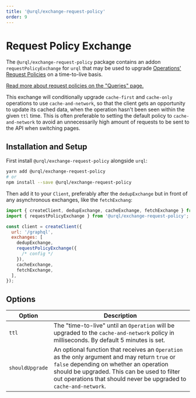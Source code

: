 ```yaml
---
title: '@urql/exchange-request-policy'
order: 9
---
```


# Request Policy Exchange

The `@urql/exchange-request-policy` package contains an addon `requestPolicyExchange` for `urql`
that may be used to upgrade [Operations' Request Policies](./core.md#requestpolicy) on a
time-to-live basis.

[Read more about request policies on the "Queries" page.](../basics/queries.md#request-policies)

This exchange will conditionally upgrade `cache-first` and `cache-only` operations to use
`cache-and-network`, so that the client gets an opportunity to update its cached data, when the
operation hasn't been seen within the given `ttl` time. This is often preferable to setting the
default policy to `cache-and-network` to avoid an unnecessarily high amount of requests to be sent
to the API when switching pages.

## Installation and Setup

First install `@urql/exchange-request-policy` alongside `urql`:

```sh
yarn add @urql/exchange-request-policy
# or
npm install --save @urql/exchange-request-policy
```

Then add it to your `Client`, preferably after the `dedupExchange` but in front of any asynchronous
exchanges, like the `fetchExchang`:

```js
import { createClient, dedupExchange, cacheExchange, fetchExchange } from 'urql';
import { requestPolicyExchange } from '@urql/exchange-request-policy';

const client = createClient({
  url: '/graphql',
  exchanges: [
    dedupExchange,
    requestPolicyExchange({
      /* config */
    }),
    cacheExchange,
    fetchExchange,
  ],
});
```

## Options

| Option          | Description                                                                                                                                                                                                                                                   |
| --------------- | ------------------------------------------------------------------------------------------------------------------------------------------------------------------------------------------------------------------------------------------------------------- |
| `ttl`           | The "time-to-live" until an `Operation` will be upgraded to the `cache-and-network` policy in milliseconds. By default 5 minutes is set.                                                                                                                      |
| `shouldUpgrade` | An optional function that receives an `Operation` as the only argument and may return `true` or `false` depending on whether an operation should be upgraded. This can be used to filter out operations that should never be upgraded to `cache-and-network`. |
